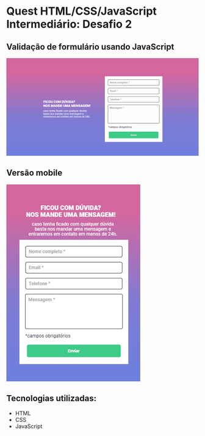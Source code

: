 # Quest HTML/CSS/JavaScript Intermediário: Desafio 2

## Validação de formulário usando JavaScript

[<img src='src/img/desktop.gif' alt='xabilobers'>](https://kellysondias.github.io/desafio-3-js-intermediario/)

## Versão mobile

[<img src="src/img/mobile.gif" alt="Versão mobile">](https://kellysondias.github.io/desafio-2-js-intermediario/)

## Tecnologias utilizadas:
- HTML
- CSS
- JavaScript